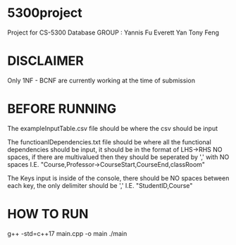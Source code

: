 # 5300project
Project for CS-5300 Database
GROUP :
Yannis Fu
Everett Yan
Tony Feng

# DISCLAIMER
Only 1NF - BCNF are currently working at the time of submission

# BEFORE RUNNING
The exampleInputTable.csv file should be where the csv should be input

The functioanlDependencies.txt file should be where all the functional dependencies should be input, it should be in the format of LHS->RHS NO spaces, if there are multivalued then they should be seperated by ',' with NO spaces 
I.E. "Course,Professor->CourseStart,CourseEnd,classRoom"

The Keys input is inside of the console, there should be NO spaces between each key, the only delimiter should be ',' 
I.E. "StudentID,Course"

# HOW TO RUN
g++ -std=c++17 main.cpp -o main
./main
